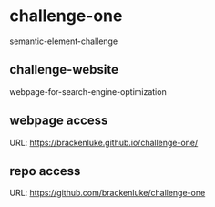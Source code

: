 # challenge-one
semantic-element-challenge
## challenge-website
webpage-for-search-engine-optimization
## webpage access
URL: https://brackenluke.github.io/challenge-one/
## repo access
URL: https://github.com/brackenluke/challenge-one
